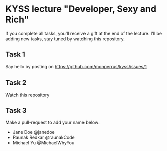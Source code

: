 # KYSS lecture "Developer, Sexy and Rich"

If you complete all tasks, you'll receive a gift at the end of the lecture. I'll be adding new tasks, stay tuned by watching this repository.

## Task 1

Say hello by posting on https://github.com/monperrus/kyss/issues/1

## Task 2

Watch this repository

## Task 3

Make a pull-request to add your name below:

* Jane Doe @janedoe
* Raunak Redkar @raunakCode
* Michael Yu @MichaelWhyYou